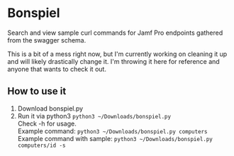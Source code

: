 # Bonspiel
Search and view sample curl commands for Jamf Pro endpoints gathered from the swagger schema.  

This is a bit of a mess right now, but I'm currently working on cleaning it up and will likely drastically change it.
I'm throwing it here for reference and anyone that wants to check it out.

## How to use it
1. Download bonspiel.py 
2. Run it via python3 ```python3 ~/Downloads/bonspiel.py```  
Check -h for usage.  
Example command: ```python3 ~/Downloads/bonspiel.py computers```  
Example command with sample: ```python3 ~/Downloads/bonspiel.py computers/id -s```
